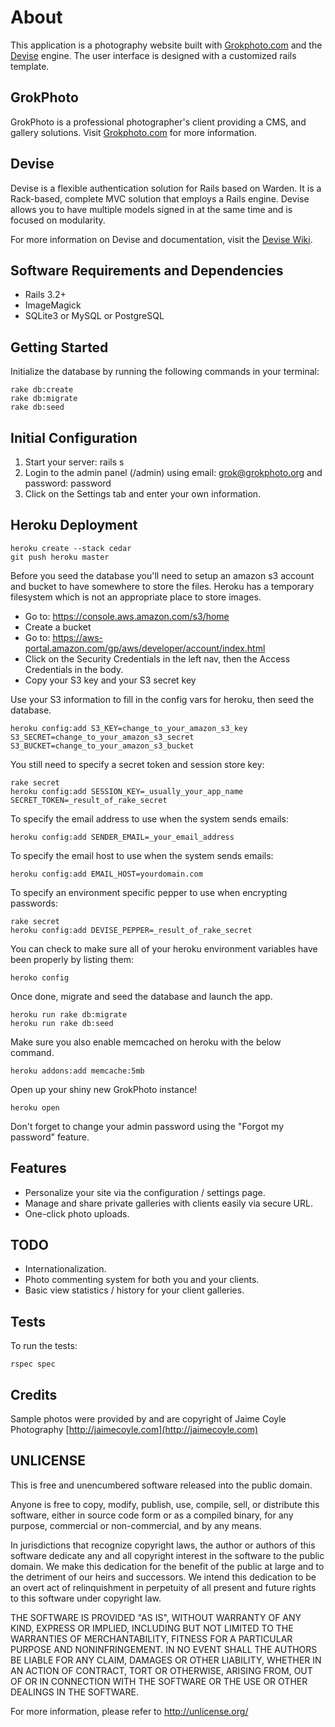 # About

This application is a photography website built with [Grokphoto.com](http://grokphoto.org/) and the [Devise](https://github.com/plataformatec/devise/tree/v3.2) engine. The user interface is designed with a customized rails template.

## GrokPhoto

GrokPhoto is a professional photographer's client providing a CMS, and gallery solutions. Visit [Grokphoto.com](http://grokphoto.org/) for more information.

## Devise

Devise is a flexible authentication solution for Rails based on Warden. It is a Rack-based, complete MVC solution that employs a Rails engine. Devise allows you to have multiple models signed in at the same time and is focused on modularity.

For more information on Devise and documentation, visit the [Devise Wiki](https://github.com/plataformatec/devise/wiki).

## Software Requirements and Dependencies

* Rails 3.2+
* ImageMagick
* SQLite3 or MySQL or PostgreSQL

## Getting Started

Initialize the database by running the following commands in your terminal:

    rake db:create
    rake db:migrate
    rake db:seed

## Initial Configuration

1. Start your server: rails s
2. Login to the admin panel (/admin) using email: grok@grokphoto.org and password: password
3. Click on the Settings tab and enter your own information.


## Heroku Deployment

    heroku create --stack cedar
    git push heroku master

Before you seed the database you'll need to setup an amazon s3 account and bucket to have somewhere to store the files. Heroku has a temporary filesystem which is not an appropriate place to store images.

* Go to: https://console.aws.amazon.com/s3/home
* Create a bucket
* Go to: https://aws-portal.amazon.com/gp/aws/developer/account/index.html
* Click on the Security Credentials in the left nav, then the Access Credentials in the body.
* Copy your S3 key and your S3 secret key

Use your S3 information to fill in the config vars for heroku, then seed the database.

    heroku config:add S3_KEY=change_to_your_amazon_s3_key S3_SECRET=change_to_your_amazon_s3_secret S3_BUCKET=change_to_your_amazon_s3_bucket

You still need to specify a secret token and session store key:

    rake secret
    heroku config:add SESSION_KEY=_usually_your_app_name SECRET_TOKEN=_result_of_rake_secret

To specify the email address to use when the system sends emails:

    heroku config:add SENDER_EMAIL=_your_email_address

To specify the email host to use when the system sends emails:

    heroku config:add EMAIL_HOST=yourdomain.com

To specify an environment specific pepper to use when encrypting passwords:

    rake secret
    heroku config:add DEVISE_PEPPER=_result_of_rake_secret

You can check to make sure all of your heroku environment variables have been properly by listing them:

    heroko config

Once done, migrate and seed the database and launch the app.

    heroku run rake db:migrate
    heroku run rake db:seed

Make sure you also enable memcached on heroku with the below command.

	heroku addons:add memcache:5mb

Open up your shiny new GrokPhoto instance!

    heroku open

Don't forget to change your admin password using the "Forgot my password" feature.


## Features

* Personalize your site via the configuration / settings page.
* Manage and share private galleries with clients easily via secure URL.
* One-click photo uploads.


## TODO

* Internationalization.
* Photo commenting system for both you and your clients.
* Basic view statistics / history for your client galleries.


## Tests

To run the tests:

    rspec spec


## Credits

Sample photos were provided by and are copyright of Jaime Coyle Photography [http://jaimecoyle.com](http://jaimecoyle.com)


## UNLICENSE

This is free and unencumbered software released into the public domain.

Anyone is free to copy, modify, publish, use, compile, sell, or distribute this software, either in source code form or as a compiled binary, for any purpose, commercial or non-commercial, and by any means.

In jurisdictions that recognize copyright laws, the author or authors of this software dedicate any and all copyright interest in the software to the public domain. We make this dedication for the benefit of the public at large and to the detriment of our heirs and successors. We intend this dedication to be an overt act of relinquishment in perpetuity of all present and future rights to this software under copyright law.

THE SOFTWARE IS PROVIDED "AS IS", WITHOUT WARRANTY OF ANY KIND, EXPRESS OR IMPLIED, INCLUDING BUT NOT LIMITED TO THE WARRANTIES OF MERCHANTABILITY, FITNESS FOR A PARTICULAR PURPOSE AND NONINFRINGEMENT. IN NO EVENT SHALL THE AUTHORS BE LIABLE FOR ANY CLAIM, DAMAGES OR OTHER LIABILITY, WHETHER IN AN ACTION OF CONTRACT, TORT OR OTHERWISE, ARISING FROM, OUT OF OR IN CONNECTION WITH THE SOFTWARE OR THE USE OR OTHER DEALINGS IN THE SOFTWARE.

For more information, please refer to <http://unlicense.org/>
